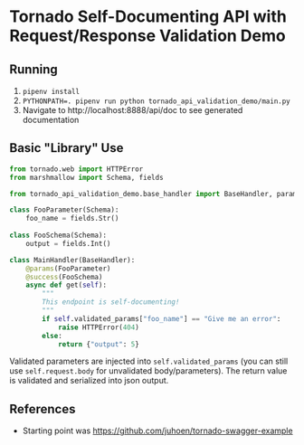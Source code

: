 # Tornado Self-Documenting API with Request/Response Validation Demo

## Running

1. `pipenv install`
2. `PYTHONPATH=. pipenv run python tornado_api_validation_demo/main.py`
3. Navigate to http://localhost:8888/api/doc to see generated documentation

## Basic "Library" Use

```python
from tornado.web import HTTPError
from marshmallow import Schema, fields

from tornado_api_validation_demo.base_handler import BaseHandler, params, success

class FooParameter(Schema):
    foo_name = fields.Str()
    
class FooSchema(Schema):
    output = fields.Int()

class MainHandler(BaseHandler):
    @params(FooParameter)
    @success(FooSchema)
    async def get(self):
        """
        This endpoint is self-documenting!
        """
        if self.validated_params["foo_name"] == "Give me an error":
            raise HTTPError(404)
        else:
            return {"output": 5}
```

Validated parameters are injected into `self.validated_params` (you can 
still use `self.request.body` for unvalidated body/parameters). The return 
value is validated and serialized into json output.

## References

- Starting point was https://github.com/juhoen/tornado-swagger-example
